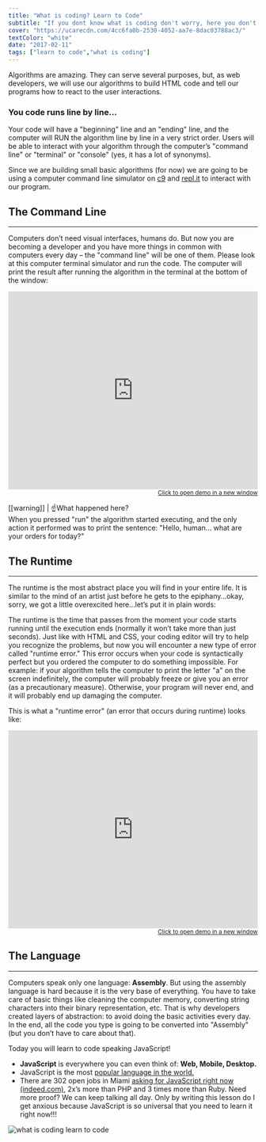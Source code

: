 ```yaml
---
title: "What is coding? Learn to Code"
subtitle: "If you dont know what is coding don't worry, here you don't have to write HTML and CSS (not that much). Learn to code here and make computers write your code."
cover: "https://ucarecdn.com/4cc6fa0b-2530-4052-aa7e-8dac03788ac3/"
textColor: "white"
date: "2017-02-11"
tags: ["learn to code","what is coding"]
---
```


Algorithms are amazing.  They can serve several purposes, but, as web developers, we will use our algorithms to build HTML code and tell our programs how to react to the user interactions.

### You code runs line by line…

Your code will have a "beginning" line and an "ending" line, and the computer will RUN the algorithm line by line in a very strict order.  Users will be able to interact with your algorithm through the computer’s "command line" or "terminal" or "console" (yes, it has a lot of synonyms).

Since we are building small basic algorithms (for now) we are going to be using a computer command line simulator on [c9](https://aws.amazon.com/es/cloud9/?origin=c9io) and [repl.it](https://repl.it/) to interact with our program.

## The Command Line
***

Computers don’t need visual interfaces, humans do.  But now you are becoming a developer and you have more things in common with computers every day – the "command line" will be one of them.  Please look at this computer terminal simulator and run the code.  The computer will print the result after running the algorithm in the terminal at the bottom of the window:

<iframe src="https://repl.it/F03k/0?lite=true" frameborder="0" sandbox="allow-forms allow-pointer-lock allow-popups allow-same-origin allow-scripts allow-modals" width="100%" height="400px" scrolling="no" allowtransparency="true" allowfullscreen="true"></iframe>

<div align="right"><small><a href="https://repl.it/F03k/0?lite=true">Click to open demo in a new window</a></small></div>




[[warning]]
| :point_up:What happened here?<br>When you pressed "run" the algorithm started executing, and the only action it performed was to print the sentence: "Hello, human… what are your orders for today?" 

## The Runtime 
***

The runtime is the most abstract place you will find in your entire life.  It is similar to the mind of an artist just before he gets to the epiphany…okay, sorry, we got a little overexcited here…let’s put it in plain words:

The runtime is the time that passes from the moment your code starts running until the execution ends (normally it won’t take more than just seconds).  Just like with HTML and CSS, your coding editor will try to help you recognize the problems, but now you will encounter a new type of error called "runtime error."  This error occurs when your code is syntactically perfect but you ordered the computer to do something impossible.  For example: if your algorithm tells the computer to print the letter "a" on the screen indefinitely, the computer will probably freeze or give you an error (as a precautionary measure).  Otherwise, your program will never end, and it will probably end up damaging the computer.

This is what a "runtime error" (an error that occurs during runtime) looks like:

<iframe src="https://repl.it/F05K/0?lite=true" frameborder="0" sandbox="allow-forms allow-pointer-lock allow-popups allow-same-origin allow-scripts allow-modals" width="100%" height="400px" scrolling="no" allowtransparency="true" allowfullscreen="true"></iframe>

<div align="right"><small><a href="https://repl.it/F05K/0?lite=true">Click to open demo in a new window</a></small></div>



## The Language
***

Computers speak only one language: **Assembly**.  But using the assembly language is hard because it is the very base of everything.  You have to take care of basic things like cleaning the computer memory, converting string characters into their binary representation, etc.  That is why developers created layers of abstraction: to avoid doing the basic activities every day.  In the end, all the code you type is going to be converted into "Assembly" (but you don’t have to care about that).

Today you will learn to code speaking JavaScript!

+ **JavaScript** is everywhere you can even think of: **Web, Mobile, Desktop.**
+ JavaScript is the most [popular language in the world.](https://insights.stackoverflow.com/survey/2016#technology)
+ There are 302 open jobs in Miami [asking for JavaScript right now (indeed.com)](https://www.indeed.com/q-javascript-l-Miami,-FL-jobs.html), 2x’s more than PHP and 3 times more than Ruby.
Need more proof?  We can keep talking all day.  Only by writing this lesson do I get anxious because JavaScript is so universal that you need to learn it right now!!!

![what is coding learn to code](https://ucarecdn.com/b88d7b26-2786-4a3a-b6ee-4b6b84ad6ecf/-/resize/1000x/)
  

